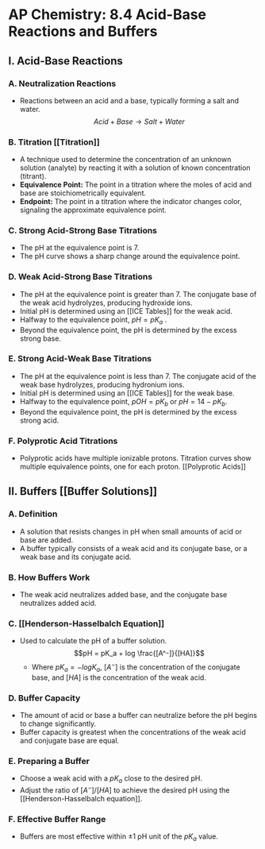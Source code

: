 # AP Chemistry: 8.4 Acid-Base Reactions and Buffers

## I. Acid-Base Reactions

### A. Neutralization Reactions
*   Reactions between an acid and a base, typically forming a salt and water.
$$Acid + Base \rightarrow Salt + Water$$

### B. Titration [[Titration]]
*   A technique used to determine the concentration of an unknown solution (analyte) by reacting it with a solution of known concentration (titrant).
*   **Equivalence Point:** The point in a titration where the moles of acid and base are stoichiometrically equivalent.
*   **Endpoint:** The point in a titration where the indicator changes color, signaling the approximate equivalence point.

### C. Strong Acid-Strong Base Titrations
*   The pH at the equivalence point is 7.
*   The pH curve shows a sharp change around the equivalence point.

### D. Weak Acid-Strong Base Titrations
*   The pH at the equivalence point is greater than 7. The conjugate base of the weak acid hydrolyzes, producing hydroxide ions.
*   Initial pH is determined using an [[ICE Tables]] for the weak acid.
*   Halfway to the equivalence point, $pH = pK_a$ .
*   Beyond the equivalence point, the pH is determined by the excess strong base.

### E. Strong Acid-Weak Base Titrations
*   The pH at the equivalence point is less than 7. The conjugate acid of the weak base hydrolyzes, producing hydronium ions.
*   Initial pH is determined using an [[ICE Tables]] for the weak base.
*   Halfway to the equivalence point, $pOH = pK_b$ or $pH = 14 - pK_b$.
*   Beyond the equivalence point, the pH is determined by the excess strong acid.

### F. Polyprotic Acid Titrations
*   Polyprotic acids have multiple ionizable protons. Titration curves show multiple equivalence points, one for each proton. [[Polyprotic Acids]]

## II. Buffers [[Buffer Solutions]]

### A. Definition
*   A solution that resists changes in pH when small amounts of acid or base are added.
*   A buffer typically consists of a weak acid and its conjugate base, or a weak base and its conjugate acid.

### B. How Buffers Work
*   The weak acid neutralizes added base, and the conjugate base neutralizes added acid.

### C. [[Henderson-Hasselbalch Equation]]
*   Used to calculate the pH of a buffer solution.
$$pH = pK_a + log \frac{[A^-]}{[HA]}$$
    *   Where $pK_a = -logK_a$, $[A^-]$ is the concentration of the conjugate base, and $[HA]$ is the concentration of the weak acid.

### D. Buffer Capacity
*   The amount of acid or base a buffer can neutralize before the pH begins to change significantly.
*   Buffer capacity is greatest when the concentrations of the weak acid and conjugate base are equal.

### E. Preparing a Buffer
*   Choose a weak acid with a $pK_a$ close to the desired pH.
*   Adjust the ratio of $[A^-]/[HA]$ to achieve the desired pH using the [[Henderson-Hasselbalch equation]].

### F. Effective Buffer Range
*   Buffers are most effective within $\pm 1$ pH unit of the $pK_a$ value.
